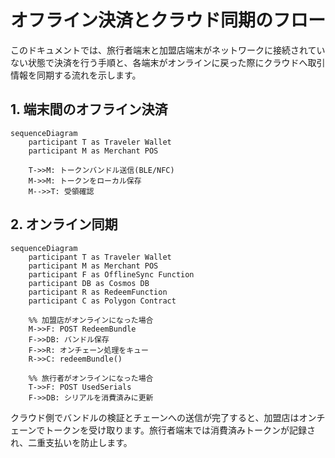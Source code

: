 # オフライン決済とクラウド同期のフロー

このドキュメントでは、旅行者端末と加盟店端末がネットワークに接続されていない状態で決済を行う手順と、各端末がオンラインに戻った際にクラウドへ取引情報を同期する流れを示します。

## 1. 端末間のオフライン決済

```mermaid
sequenceDiagram
    participant T as Traveler Wallet
    participant M as Merchant POS

    T->>M: トークンバンドル送信(BLE/NFC)
    M->>M: トークンをローカル保存
    M-->>T: 受領確認
```

## 2. オンライン同期

```mermaid
sequenceDiagram
    participant T as Traveler Wallet
    participant M as Merchant POS
    participant F as OfflineSync Function
    participant DB as Cosmos DB
    participant R as RedeemFunction
    participant C as Polygon Contract

    %% 加盟店がオンラインになった場合
    M->>F: POST RedeemBundle
    F->>DB: バンドル保存
    F->>R: オンチェーン処理をキュー
    R->>C: redeemBundle()

    %% 旅行者がオンラインになった場合
    T->>F: POST UsedSerials
    F->>DB: シリアルを消費済みに更新
```

クラウド側でバンドルの検証とチェーンへの送信が完了すると、加盟店はオンチェーンでトークンを受け取ります。旅行者端末では消費済みトークンが記録され、二重支払いを防止します。

